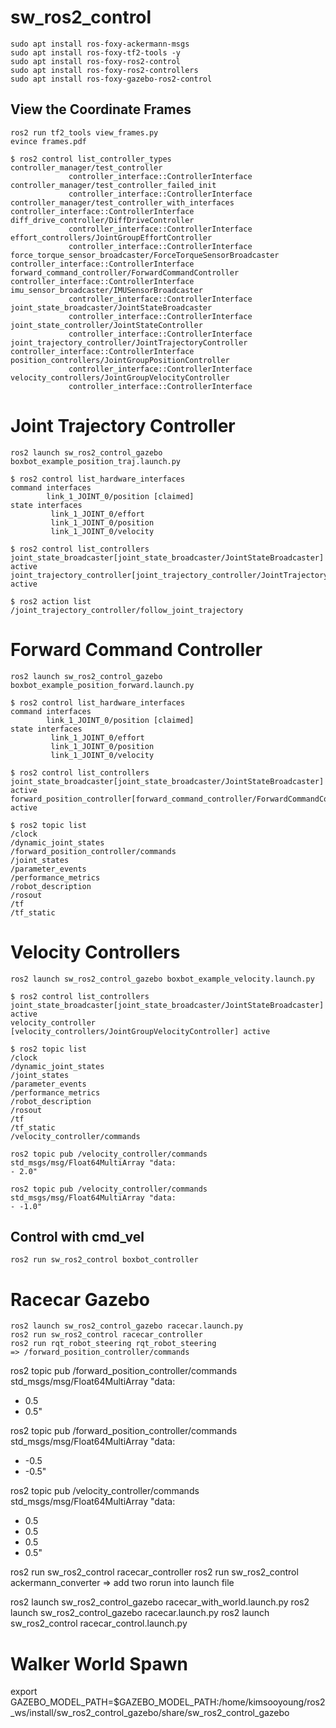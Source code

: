 # sw_ros2_control

```
sudo apt install ros-foxy-ackermann-msgs
sudo apt install ros-foxy-tf2-tools -y
sudo apt install ros-foxy-ros2-control
sudo apt install ros-foxy-ros2-controllers
sudo apt install ros-foxy-gazebo-ros2-control
```

## View the Coordinate Frames

```
ros2 run tf2_tools view_frames.py
evince frames.pdf
``` 


```
$ ros2 control list_controller_types
controller_manager/test_controller
             controller_interface::ControllerInterface
controller_manager/test_controller_failed_init
             controller_interface::ControllerInterface
controller_manager/test_controller_with_interfaces                     controller_interface::ControllerInterface
diff_drive_controller/DiffDriveController
             controller_interface::ControllerInterface
effort_controllers/JointGroupEffortController
             controller_interface::ControllerInterface
force_torque_sensor_broadcaster/ForceTorqueSensorBroadcaster           controller_interface::ControllerInterface
forward_command_controller/ForwardCommandController                    controller_interface::ControllerInterface
imu_sensor_broadcaster/IMUSensorBroadcaster
             controller_interface::ControllerInterface
joint_state_broadcaster/JointStateBroadcaster
             controller_interface::ControllerInterface
joint_state_controller/JointStateController
             controller_interface::ControllerInterface
joint_trajectory_controller/JointTrajectoryController                  controller_interface::ControllerInterface
position_controllers/JointGroupPositionController
             controller_interface::ControllerInterface
velocity_controllers/JointGroupVelocityController
             controller_interface::ControllerInterface
```

# Joint Trajectory Controller

```
ros2 launch sw_ros2_control_gazebo boxbot_example_position_traj.launch.py 
```

```
$ ros2 control list_hardware_interfaces
command interfaces
        link_1_JOINT_0/position [claimed]
state interfaces
         link_1_JOINT_0/effort
         link_1_JOINT_0/position
         link_1_JOINT_0/velocity
```

```
$ ros2 control list_controllers
joint_state_broadcaster[joint_state_broadcaster/JointStateBroadcaster] active
joint_trajectory_controller[joint_trajectory_controller/JointTrajectoryController] active
```

```
$ ros2 action list
/joint_trajectory_controller/follow_joint_trajectory
```

# Forward Command Controller 

```
ros2 launch sw_ros2_control_gazebo boxbot_example_position_forward.launch.py 
```

```
$ ros2 control list_hardware_interfaces
command interfaces
        link_1_JOINT_0/position [claimed]
state interfaces
         link_1_JOINT_0/effort
         link_1_JOINT_0/position
         link_1_JOINT_0/velocity
```

```
$ ros2 control list_controllers
joint_state_broadcaster[joint_state_broadcaster/JointStateBroadcaster] active
forward_position_controller[forward_command_controller/ForwardCommandController] active
```

```
$ ros2 topic list
/clock
/dynamic_joint_states
/forward_position_controller/commands
/joint_states
/parameter_events
/performance_metrics
/robot_description
/rosout
/tf
/tf_static
```

# Velocity Controllers

```
ros2 launch sw_ros2_control_gazebo boxbot_example_velocity.launch.py
```

```
$ ros2 control list_controllers
joint_state_broadcaster[joint_state_broadcaster/JointStateBroadcaster] active
velocity_controller [velocity_controllers/JointGroupVelocityController] active
```

```
$ ros2 topic list
/clock
/dynamic_joint_states
/joint_states
/parameter_events
/performance_metrics
/robot_description
/rosout
/tf
/tf_static
/velocity_controller/commands
```

```
ros2 topic pub /velocity_controller/commands std_msgs/msg/Float64MultiArray "data:
- 2.0"

ros2 topic pub /velocity_controller/commands std_msgs/msg/Float64MultiArray "data:
- -1.0"
```

## Control with cmd_vel

```
ros2 run sw_ros2_control boxbot_controller
```

# Racecar Gazebo

```
ros2 launch sw_ros2_control_gazebo racecar.launch.py 
ros2 run sw_ros2_control racecar_controller
ros2 run rqt_robot_steering rqt_robot_steering
=> /forward_position_controller/commands
```

ros2 topic pub /forward_position_controller/commands std_msgs/msg/Float64MultiArray "data:
- 0.5
- 0.5"

ros2 topic pub /forward_position_controller/commands std_msgs/msg/Float64MultiArray "data:
- -0.5
- -0.5"


ros2 topic pub /velocity_controller/commands std_msgs/msg/Float64MultiArray "data:
- 0.5
- 0.5
- 0.5
- 0.5"

ros2 run sw_ros2_control racecar_controller
ros2 run sw_ros2_control ackermann_converter
=> add two rorun into launch file

ros2 launch sw_ros2_control_gazebo racecar_with_world.launch.py
ros2 launch sw_ros2_control_gazebo racecar.launch.py
ros2 launch sw_ros2_control racecar_control.launch.py

# Walker World Spawn

export GAZEBO_MODEL_PATH=$GAZEBO_MODEL_PATH:/home/kimsooyoung/ros2_ws/install/sw_ros2_control_gazebo/share/sw_ros2_control_gazebo


